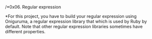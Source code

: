 /*0x06. Regular expression

*For this project, you have to build your regular expression using Oniguruma, a regular expression library that which is used by Ruby by default. Note that other regular expression libraries sometimes have different properties.
